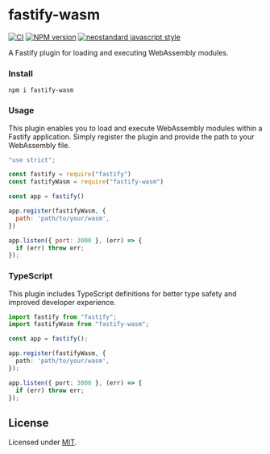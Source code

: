# fastify-wasm

[![CI](https://github.com/dueen/fastify-wasm/actions/workflows/ci.yml/badge.svg?branch=main)](https://github.com/dueen/fastify-wasm/actions/workflows/ci.yml)
[![NPM version](https://img.shields.io/npm/v/fastify-wasm.svg?style=flat)](https://www.npmjs.com/package/fastify-wasm)
[![neostandard javascript style](https://img.shields.io/badge/code_style-neostandard-brightgreen?style=flat)](https://github.com/neostandard/neostandard)

A Fastify plugin for loading and executing WebAssembly modules.

### Install

```shell
npm i fastify-wasm
```

### Usage

This plugin enables you to load and execute WebAssembly modules within a Fastify application. Simply register the plugin and provide the path to your WebAssembly file.

```js
"use strict";

const fastify = require("fastify")
const fastifyWasm = require("fastify-wasm")

const app = fastify()

app.register(fastifyWasm, {
  path: 'path/to/your/wasm',
})

app.listen({ port: 3000 }, (err) => {
  if (err) throw err;
});
```

### TypeScript

This plugin includes TypeScript definitions for better type safety and improved developer experience.

```ts
import fastify from "fastify";
import fastifyWasm from "fastify-wasm";

const app = fastify();

app.register(fastifyWasm, {
  path: 'path/to/your/wasm',
});

app.listen({ port: 3000 }, (err) => {
  if (err) throw err;
});
```

## License

Licensed under [MIT](./LICENSE).
